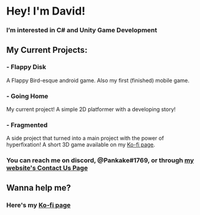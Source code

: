 # Hey! I'm David!
### I’m interested in C# and Unity Game Development
## My Current Projects:
### - Flappy Disk
 A Flappy Bird-esque android game.
 Also my first (finished) mobile game.
### - Going Home
 My current project!
 A simple 2D platformer with a developing story!
### - Fragmented
 A side project that turned into a main project with the power of hyperfixation!
 A short 3D game available on my [Ko-fi page](https://ko-fi.com/dgc).
### You can reach me on discord, **@Pankake#1769**, or through **[my website's Contact Us Page](https://davidgameco.com/contact-us)**

## Wanna help me?
 ### Here's my [Ko-fi page](https://ko-fi.com/dgc)
<!---
DaveeeP/DaveeeP is a ✨ special ✨ repository because its `README.md` (this file) appears on your GitHub profile.
You can click the Preview link to take a look at your changes.
--->
